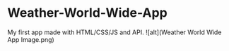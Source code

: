 # Weather-World-Wide-App

My first app made with HTML/CSS/JS and API.
![alt](Weather World Wide App Image.png)

